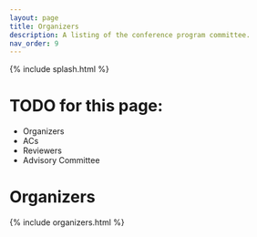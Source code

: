 ```yaml
---
layout: page
title: Organizers
description: A listing of the conference program committee.
nav_order: 9
---
```


{% include splash.html %}

# TODO for this page:
- Organizers
- ACs
- Reviewers
- Advisory Committee

# Organizers

{% include organizers.html %}


